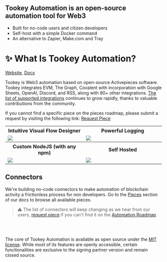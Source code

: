 ## Tookey Automation is an open-source automation tool for Web3

-   Built for no-code users and citizen developers
-   Self-host with a simple Docker command
-   An alternative to Zapier, Make.com and Tray

# ✨ What Is Tookey Automation?

[Website](https://tookey.io/product/automation), [Docs](https://tookey.gitbook.io/)

Tookey is Web3 automation based on open-source Activepieces software. Tookey integrates EVM, The Graph, Covalent with incorporation with Google Sheets, OpenAI, Discord, and RSS, along with 80+ other integrations. [The list of supported integrations](https://tookey.io/integrations) continues to grow rapidly, thanks to valuable contributions from the community.

<table>
  
  <tr>
    <th>
      Intuitive Visual Flow Designer
    </th>
    <th>
      Powerful Logging
    </th>

If you cannot find a specific piece on the pieces roadmap, please submit a request by visiting the following link: [Request Piece](https://github.com/activepieces/activepieces/issues/new/choose)

   <tr>
    <td width="50%">
    <img src="https://uploads-ssl.webflow.com/62c21c5154de255ece48bdf4/638f882fe84c1e465161177c_Screenshot%202022-12-06%20at%2021.14%201-p-1080.png" />
    </td>
    <td width="50%">
    <img src="https://uploads-ssl.webflow.com/62c21c5154de255ece48bdf4/638f8e093a493043dc8ed633_Screenshot%202022-12-06%20at%2021.44%201-p-1080.png" />
    </td>
  </tr>

  <tr>
    <th>
      Custom NodeJS (with any npm)
    </th>
    <th>
      Self Hosted
    </th>
</tr>

 <tr>
    <td width="50%">
    <img src="https://uploads-ssl.webflow.com/62c21c5154de255ece48bdf4/638f902e016e13f712543baf_Screenshot%202022-12-06%20at%2021.54%201-p-1080.png" />
    </td>
    <td width="50%">
    <img src="https://uploads-ssl.webflow.com/62c21c5154de255ece48bdf4/638fc2f3d951ef60fb258a6e_Screenshot%202022-12-07%20at%2001.31%201-p-1080.png" />
    </td>
 </tr>
</table>

## Connectors

We're building no-code connectors to make automation of blockchain activity a frictionless process for non developers. Go to the [Pieces](https://tookey.gitbook.io/automation/pieces) section of our docs to browse all available pieces.

> :warning: The list of connectors will keep changing as we hear from our users, [request piece](https://github.com/tookey-io/automation/issues/new/choose) if you can't find it on the [Automation Roadmap](https://github.com/orgs/tookey-io/projects/2/views/1).

<br>
<br>

The core of Tookey Automation is available as open source under the [MIT license](https://github.com/tookey-io/automation/blob/main/LICENSE). While most of its features are openly accessible, certain functionalities are exclusive to the signing partner version and remain closed source.
